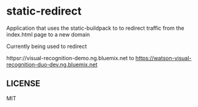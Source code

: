 # static-redirect

Application that uses the static-buildpack to to redirect traffic from the index.html page to a new domain

Currently being used to redirect

httpsr://visual-recognition-demo.ng.bluemix.net to
https://watson-visual-recognition-duo-dev.ng.bluemix.net

## LICENSE

MIT
